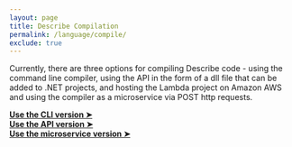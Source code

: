 ```yaml
---
layout: page
title: Describe Compilation
permalink: /language/compile/
exclude: true
---
```

Currently, there are three options for compiling Describe code - using the command line compiler, using the API in the form of a dll file that can be added to .NET projects, and hosting the Lambda project on Amazon AWS and using the compiler as a microservice via POST http requests.

[**Use the CLI version ➤**](/DescribeDocumentation/language/compile/cli)<br>
[**Use the API version ➤**](/DescribeDocumentation/language/compile/api)<br>
[**Use the microservice version ➤**](/DescribeDocumentation/language/compile/aws)